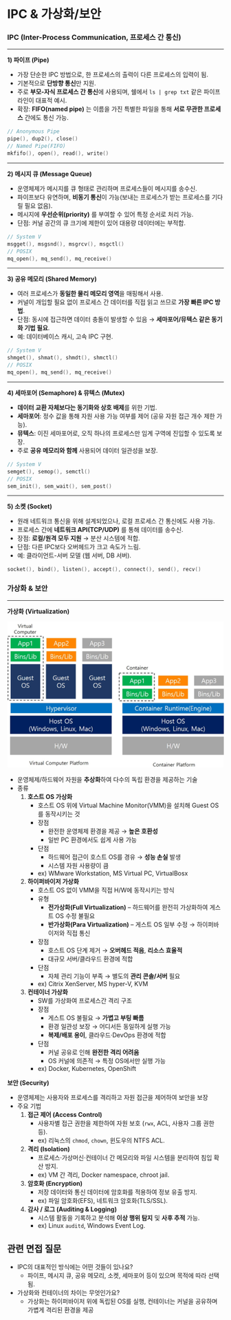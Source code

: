 # IPC & 가상화/보안

### IPC (Inter-Process Communication, 프로세스 간 통신)

---

**1) 파이프 (Pipe)**

- 가장 단순한 IPC 방법으로, 한 프로세스의 출력이 다른 프로세스의 입력이 됨.
- 기본적으로 **단방향 통신**만 지원.
- 주로 **부모-자식 프로세스 간 통신**에 사용되며, 쉘에서 `ls | grep txt` 같은 파이프라인이 대표적 예시.
- 확장: **FIFO(named pipe)** 는 이름을 가진 특별한 파일을 통해 **서로 무관한 프로세스** 간에도 통신 가능.

```c
// Anonymous Pipe
pipe(), dup2(), close()
// Named Pipe(FIFO)
mkfifo(), open(), read(), write()
```

---

**2) 메시지 큐 (Message Queue)**

- 운영체제가 메시지를 큐 형태로 관리하며 프로세스들이 메시지를 송수신.
- 파이프보다 유연하며, **비동기 통신**이 가능(보내는 프로세스가 받는 프로세스를 기다릴 필요 없음).
- 메시지에 **우선순위(priority)** 를 부여할 수 있어 특정 순서로 처리 가능.
- 단점: 커널 공간의 큐 크기에 제한이 있어 대용량 데이터에는 부적합.

```c
// System V
msgget(), msgsnd(), msgrcv(), msgctl()
// POSIX
mq_open(), mq_send(), mq_receive()
```

---

**3) 공유 메모리 (Shared Memory)**

- 여러 프로세스가 **동일한 물리 메모리 영역**을 매핑해서 사용.
- 커널이 개입할 필요 없이 프로세스 간 데이터를 직접 읽고 쓰므로 **가장 빠른 IPC 방법**.
- 단점: 동시에 접근하면 데이터 충돌이 발생할 수 있음 → **세마포어/뮤텍스 같은 동기화 기법 필요**.
- 예: 데이터베이스 캐시, 고속 IPC 구현.

```c
// System V
shmget(), shmat(), shmdt(), shmctl()
// POSIX
mq_open(), mq_send(), mq_receive()
```

---

**4) 세마포어 (Semaphore) & 뮤텍스 (Mutex)**

- **데이터 교환 자체보다는 동기화와 상호 배제**를 위한 기법.
- **세마포어**: 정수 값을 통해 자원 사용 가능 여부를 제어 (공유 자원 접근 개수 제한 가능).
- **뮤텍스**: 이진 세마포어로, 오직 하나의 프로세스만 임계 구역에 진입할 수 있도록 보장.
- 주로 **공유 메모리와 함께** 사용되어 데이터 일관성을 보장.

```c
// System V
semget(), semop(), semctl()
// POSIX
sem_init(), sem_wait(), sem_post()
```

---

**5) 소켓 (Socket)**

- 원래 네트워크 통신을 위해 설계되었으나, 로컬 프로세스 간 통신에도 사용 가능.
- 프로세스 간에 **네트워크 API(TCP/UDP)** 를 통해 데이터를 송수신.
- 장점: **로컬/원격 모두 지원** → 분산 시스템에 적합.
- 단점: 다른 IPC보다 오버헤드가 크고 속도가 느림.
- 예: 클라이언트-서버 모델 (웹 서버, DB 서버).

```c
socket(), bind(), listen(), accept(), connect(), send(), recv()
```

### 가상화 & 보안

---

**가상화 (Virtualization)**

![virtualization.png](./images/virtualization.png)

- 운영체제/하드웨어 자원을 **추상화**하여 다수의 독립 환경을 제공하는 기술
- 종류
  1. **호스트 OS 가상화**
     - 호스트 OS 위에 Virtual Machine Monitor(VMM)을 설치해 Guest OS를 동작시키는 것
     - 장점
       - 완전한 운영체제 환경을 제공 → **높은 호환성**
       - 일반 PC 환경에서도 쉽게 사용 가능
     - 단점
       - 하드웨어 접근이 호스트 OS를 경유 → **성능 손실** 발생
       - 시스템 자원 사용량이 큼
     - ex) WMware Workstation, MS Virtual PC, VirtualBosx
  2. **하이퍼바이저 가상화**
     - 호스트 OS 없이 VMM을 직접 H/W에 동작시키는 방식
     - 유형
       - **전가상화(Full Virtualization)** – 하드웨어를 완전히 가상화하여 게스트 OS 수정 불필요
       - **반가상화(Para Virtualization)** – 게스트 OS 일부 수정 → 하이퍼바이저와 직접 통신
     - 장점
       - 호스트 OS 단계 제거 → **오버헤드 적음**, **리소스 효율적**
       - 대규모 서버/클라우드 환경에 적합
     - 단점
       - 자체 관리 기능이 부족 → 별도의 **관리 콘솔/서버** 필요
     - ex) Citrix XenServer, MS hyper-V, KVM
  3. **컨테이너 가상화**
     - SW를 가상화여 프로세스간 격리 구조
     - 장점
       - 게스트 OS 불필요 → **가볍고 부팅 빠름**
       - 환경 일관성 보장 → 어디서든 동일하게 실행 가능
       - **복제/배포 용이**, 클라우드·DevOps 환경에 적합
     - 단점
       - 커널 공유로 인해 **완전한 격리 어려움**
       - OS 커널에 의존적 → 특정 OS에서만 실행 가능
     - ex) Docker, Kubernetes, OpenShift

**보안 (Security)**

- 운영체제는 사용자와 프로세스를 격리하고 자원 접근을 제어하여 보안을 보장
- 주요 기법
  1. **접근 제어 (Access Control)**
     - 사용자별 접근 권한을 제한하여 자원 보호 (`rwx`, ACL, 사용자 그룹 권한 등).
     - ex) 리눅스의 `chmod`, `chown`, 윈도우의 NTFS ACL.
  2. **격리 (Isolation)**
     - 프로세스·가상머신·컨테이너 간 메모리와 파일 시스템을 분리하여 침입 확산 방지.
     - ex) VM 간 격리, Docker namespace, chroot jail.
  3. **암호화 (Encryption)**
     - 저장 데이터와 통신 데이터에 암호화를 적용하여 정보 유출 방지.
     - ex) 파일 암호화(EFS), 네트워크 암호화(TLS/SSL).
  4. **감사 / 로그 (Auditing & Logging)**
     - 시스템 활동을 기록하고 분석해 **이상 행위 탐지** 및 **사후 추적** 가능.
     - ex) Linux `auditd`, Windows Event Log.

## 관련 면접 질문

- IPC의 대표적인 방식에는 어떤 것들이 있나요?
  - 파이프, 메시지 큐, 공유 메모리, 소켓, 세마포어 등이 있으며 목적에 따라 선택됨.
- 가상화와 컨테이너의 차이는 무엇인가요?
  - 가상화는 하이퍼바이저 위에 독립된 OS를 실행, 컨테이너는 커널을 공유하며 가볍게 격리된 환경을 제공
